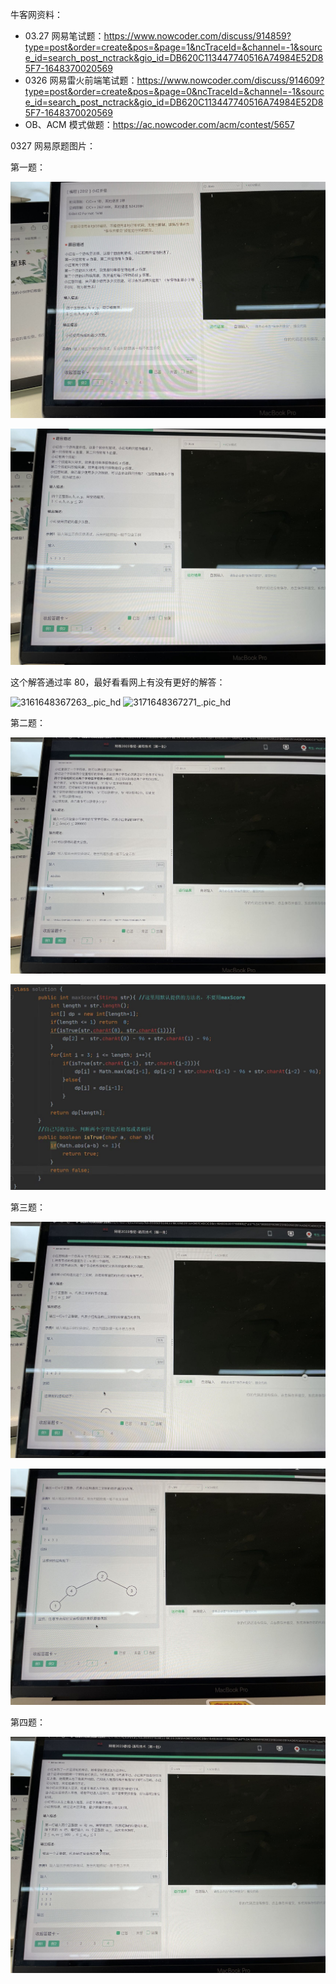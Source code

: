 牛客网资料：

- 03.27 网易笔试题：https://www.nowcoder.com/discuss/914859?type=post&order=create&pos=&page=1&ncTraceId=&channel=-1&source_id=search_post_nctrack&gio_id=DB620C113447740516A74984E52D85F7-1648370020569
- 0326 网易雷火前端笔试题：https://www.nowcoder.com/discuss/914609?type=post&order=create&pos=&page=0&ncTraceId=&channel=-1&source_id=search_post_nctrack&gio_id=DB620C113447740516A74984E52D85F7-1648370020569
- OB、ACM 模式做题：https://ac.nowcoder.com/acm/contest/5657



0327 网易原题图片：

第一题：

![481648364609_.pic](待整理-笔试题.assets/481648364609_.pic.jpg)

![501648364609_.pic](待整理-笔试题.assets/501648364609_.pic.jpg)

这个解答通过率 80，最好看看网上有没有更好的解答：

![3161648367263_.pic_hd](待整理-笔试题.assets/3161648367263_.pic_hd.jpg)
![3171648367271_.pic_hd](待整理-笔试题.assets/3171648367271_.pic_hd.jpg)



第二题：

![511648364609_.pic](待整理-笔试题.assets/511648364609_.pic.jpg)

![3181648371317_.pic](待整理-笔试题.assets/3181648371317_.pic.jpg)



第三题：

![521648364609_.pic](待整理-笔试题.assets/521648364609_.pic.jpg)

![531648364609_.pic](待整理-笔试题.assets/531648364609_.pic.jpg)



第四题：

![551648364609_.pic](待整理-笔试题.assets/551648364609_.pic.jpg)

